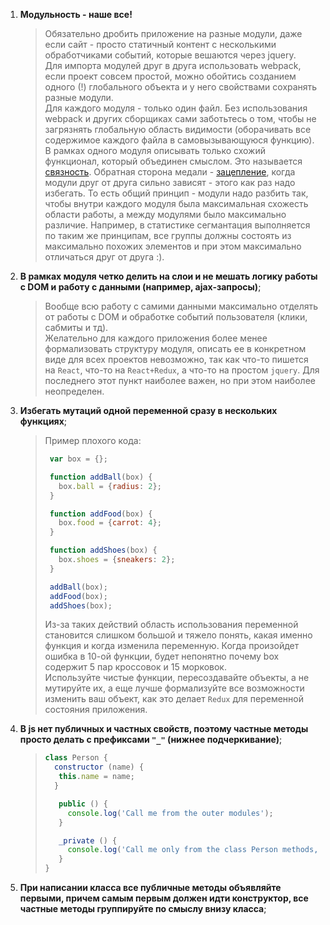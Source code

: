 1. **Модульность - наше все!**
    > Обязательно дробить приложение на разные модули, даже если сайт - просто статичный контент с несколькими обработчиками событий, которые вешаются через jquery.    
    > Для импорта модулей друг в друга использовать webpack, если проект совсем простой, можно обойтись созданием одного (!) глобального объекта и у него свойствами сохранять разные модули.    
    > Для каждого модуля - только один файл. Без использования webpack и других сборщиках сами заботьтесь о том, чтобы не загрязнять глобальную область видимости (оборачивать все содержимое каждого файла в самовызывающуюся функцию).  
    > В рамках одного модуля описывать только схожий функционал, который объединен смыслом. Это называется [связность](https://ru.wikipedia.org/wiki/%D0%A1%D0%B2%D1%8F%D0%B7%D0%BD%D0%BE%D1%81%D1%82%D1%8C_(%D0%BF%D1%80%D0%BE%D0%B3%D1%80%D0%B0%D0%BC%D0%BC%D0%B8%D1%80%D0%BE%D0%B2%D0%B0%D0%BD%D0%B8%D0%B5)). Обратная сторона медали - [зацепление](https://ru.wikipedia.org/wiki/%D0%97%D0%B0%D1%86%D0%B5%D0%BF%D0%BB%D0%B5%D0%BD%D0%B8%D0%B5_(%D0%BF%D1%80%D0%BE%D0%B3%D1%80%D0%B0%D0%BC%D0%BC%D0%B8%D1%80%D0%BE%D0%B2%D0%B0%D0%BD%D0%B8%D0%B5)), когда модули друг от друга сильно зависят - этого как раз надо избегать. То есть общий принцип - модули надо разбить так, чтобы внутри каждого модуля была максимальная схожесть области работы, а между модулями было максимально различие. Например, в статистике сегмантация выполняется по таким же принципам, все группы должны состоять из максимально похожих элементов и при этом максимально отличаться друг от друга :).

2. **В рамках модуля четко делить на слои и не мешать логику работы с DOM и работу с данными (например, ajax-запросы)**;
    > Вообще всю работу с самими данными максимально отделять от работы с DOM и обработке событий пользователя (клики, сабмиты и тд).   
    > Желательно для каждого приложения более менее формализовать структуру модуля, описать ее в конкретном виде для всех проектов невозможно, так как что-то пишется на `React`, что-то на `React+Redux`, а что-то на простом `jquery`. Для последнего этот пункт наиболее важен, но при этом наиболее неопределен.

3. **Избегать мутаций одной переменной сразу в нескольких функциях**;
    > Пример плохого кода:
    > ```javascript
    >  var box = {};
    >
    >  function addBall(box) {
    >    box.ball = {radius: 2};
    >  }
    >
    >  function addFood(box) {
    >    box.food = {carrot: 4};
    >  }
    >
    >  function addShoes(box) {
    >    box.shoes = {sneakers: 2};
    >  }
    >
    >  addBall(box);
    >  addFood(box);
    >  addShoes(box);
    >```
    >Из-за таких действий область использования переменной становится слишком большой и тяжело понять, какая именно функция и когда изменила переменную. Когда произойдет ошибка в 10-ой функции, будет непонятно почему box содержит 5 пар кроссовок и 15 морковок.    
    >Используйте чистые функции, пересоздавайте объекты, а не мутируйте их, а еще лучше формализуйте все возможности изменить ваш объект, как это делает `Redux` для переменной состояния приложения.

4. **В js нет публичных и частных свойств, поэтому частные методы просто делать с префиксами `"_"` (нижнее подчеркивание)**;
    > ```javascript
    > class Person {
    >   constructor (name) {
    >    this.name = name;
    >   }
    >
    >    public () {
    >      console.log('Call me from the outer modules');
    >    }
    >
    >    _private () {
    >      console.log('Call me only from the class Person methods, for example from public');
    >    }
    >}
    >```

5. **При написании класса все публичные методы объявляйте первыми, причем самым первым должен идти конструктор, все частные методы группируйте по смыслу внизу класса**;